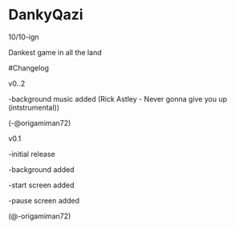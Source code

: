 # DankyQazi
10/10-ign

Dankest game in all the land

#Changelog

v0..2

-background music added (Rick Astley - Never gonna give you up (intstrumental))

(-@origamiman72)

v0.1

-initial release

-background added

-start screen added

-pause screen added

(@-origamiman72)

